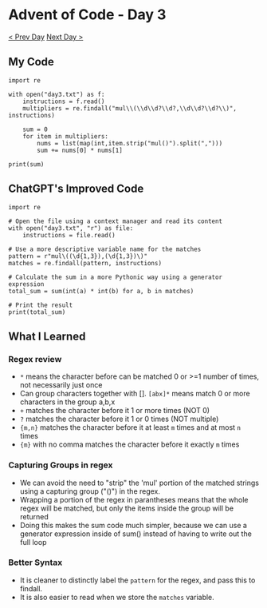 # Advent of Code - Day 3
[< Prev Day](day2.html) [Next Day >](day4.html)

## My Code
```{.python .numberLines}
import re

with open("day3.txt") as f:
    instructions = f.read()
    multipliers = re.findall("mul\\(\\d\\d?\\d?,\\d\\d?\\d?\\)", instructions)
    
    sum = 0
    for item in multipliers:
        nums = list(map(int,item.strip("mul()").split(",")))
        sum += nums[0] * nums[1]

print(sum)
```

## ChatGPT's Improved Code
```{.python .numberLines}
import re

# Open the file using a context manager and read its content
with open("day3.txt", "r") as file:
    instructions = file.read()

# Use a more descriptive variable name for the matches
pattern = r"mul\((\d{1,3}),(\d{1,3})\)"
matches = re.findall(pattern, instructions)

# Calculate the sum in a more Pythonic way using a generator expression
total_sum = sum(int(a) * int(b) for a, b in matches)

# Print the result
print(total_sum)

```

## What I Learned
### Regex review
* `*` means the character before can be matched 0 or >=1 number of times, not necessarily just once
* Can group characters together with []. `[abx]*` means match 0 or more characters in the group a,b,x
* `+` matches the character before it 1 or more times (NOT 0)
* `?` matches the character before it 1 or 0 times (NOT multiple)
* `{m,n}` matches the character before it at least `m` times and at most `n` times
* `{m}` with no comma matches the character before it exactly `m` times

### Capturing Groups in regex
* We can avoid the need to "strip" the 'mul' portion of the matched strings using a capturing group ("()") in the regex.
* Wrapping a portion of the regex in parantheses means that the whole regex will be matched, but only the items inside the group will be returned
* Doing this makes the sum code much simpler, because we can use a generator expression inside of sum() instead of having to write out the full loop

### Better Syntax
* It is cleaner to distinctly label the `pattern` for the regex, and pass this to findall.
* It is also easier to read when we store the `matches` variable.
